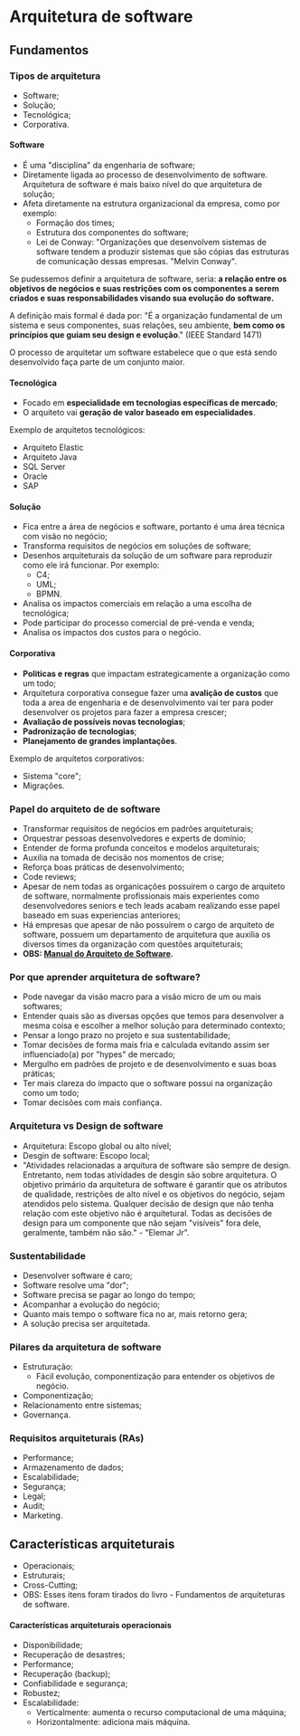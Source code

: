 # Arquitetura de software

## Fundamentos

### Tipos de arquitetura
- Software;
- Solução;
- Tecnológica;
- Corporativa.

#### Software
- É uma "disciplina" da engenharia de software;
- Diretamente ligada ao processo de desenvolvimento de software. Arquitetura de software é mais baixo nível do que arquitetura de solução;
- Afeta diretamente na estrutura organizacional da empresa, como por exemplo:
    - Formação dos times;
    - Estrutura dos componentes do software;
    - Lei de Conway: "Organizações que desenvolvem sistemas de software tendem a produzir sistemas que são cópias das estruturas de comunicação dessas empresas. "Melvin Conway".

Se pudessemos definir a arquitetura de software, seria: <b>a relação entre os objetivos de negócios e suas restrições com os componentes a serem criados e suas responsabilidades visando sua evolução do software.</b>

A definição mais formal é dada por: "É a organização fundamental de um sistema e seus componentes, suas relações, seu ambiente, <b>bem como os princípios que guiam seu design e evolução</b>." (IEEE Standard 1471)

O processo de arquitetar um software estabelece que o que está sendo desenvolvido faça parte de um conjunto maior.

#### Tecnológica
- Focado em <b>especialidade em tecnologias específicas de mercado</b>;
- O arquiteto vai <b>geração de valor baseado em especialidades</b>.

Exemplo de arquitetos tecnológicos:
- Arquiteto Elastic
- Arquiteto Java
- SQL Server
- Oracle
- SAP

#### Solução
- Fica entre a área de negócios e software, portanto é uma área técnica com visão no negócio;
- Transforma requisitos de negócios em soluções de software;
- Desenhos arquiteturais da solução de um software para reproduzir como ele irá funcionar. Por exemplo:
    - C4;
    - UML;
    - BPMN.
- Analisa os impactos comerciais em relação a uma escolha de tecnológica;
- Pode participar do processo comercial de pré-venda e venda;
- Analisa os impactos dos custos para o negócio.

#### Corporativa
- <b>Politicas e regras</b> que impactam estrategicamente a organização como um todo;
- Arquitetura corporativa consegue fazer uma <b>avalição de custos</b> que toda a area de engenharia e de desenvolvimento vai ter para poder desenvolver os projetos para fazer a empresa crescer;
- <b>Avaliação de possíveis novas tecnologias</b>;
- <b>Padronização de tecnologias</b>;
- <b>Planejamento de grandes implantações</b>.

Exemplo de arquitetos corporativos:
- Sistema "core";
- Migrações.

### Papel do arquiteto de de software
- Transformar requisitos de negócios em padrões arquiteturais;
- Orquestrar pessoas desenvolvedores e experts de domínio;
- Entender de forma profunda conceitos e modelos arquiteturais;
- Auxilia na tomada de decisão nos momentos de crise;
- Reforça boas práticas de desenvolvimento;
- Code reviews;
- Apesar de nem todas as organicações possuírem o cargo de arquiteto de software, normalmente profissionais mais experientes como desenvolvedores seniors e tech leads acabam realizando esse papel baseado em suas experiencias anteriores;
- Há empresas que apesar de não possuírem o cargo de arquiteto de software, possuem um departamento de arquitetura que auxilia os diversos times da organização com questões arquiteturais;
- <b>OBS: [Manual do Arquiteto de Software](https://arquiteturadesoftware.online/).</b>

### Por que aprender arquitetura de software?
- Pode navegar da visão macro para a visão micro de um ou mais softwares;
- Entender quais são as diversas opções que temos para desenvolver a mesma coisa e escolher a melhor solução para determinado contexto;
- Pensar a longo prazo no projeto e sua sustentabilidade;
- Tomar decisões de forma mais fria e calculada evitando assim ser influenciado(a) por "hypes" de mercado;
- Mergulho em padrões de projeto e de desenvolvimento e suas boas práticas;
- Ter mais clareza do impacto que o software possui na organização como um todo;
- Tomar decisões com mais confiança.

### Arquitetura vs Design de software
- Arquitetura: Escopo global ou alto nível;
- Desgin de software: Escopo local;
- "Atividades relacionadas a arquitura de software são sempre de design. Entretanto, nem todas atividades de desgin são sobre arquitetura. O objetivo primário da arquitetura de software é garantir que os atributos de qualidade, restrições de alto nível e os objetivos do negócio, sejam atendidos pelo sistema. Qualquer decisão de design que não tenha relação com este objetivo não é arquitetural. Todas as decisões de design para um componente que não sejam "visíveis" fora dele, geralmente, também não são." - "Elemar Jr".

### Sustentabilidade
- Desenvolver software é caro;
- Software resolve uma "dor";
- Software precisa se pagar ao longo do tempo;
- Acompanhar a evolução do negócio;
- Quanto mais tempo o software fica no ar, mais retorno gera;
- A solução precisa ser arquitetada.

### Pilares da arquitetura de software
- Estruturação:
    - Fácil evolução, componentização para entender os objetivos de negócio.
- Componentização;
- Relacionamento entre sistemas;
- Governança.

### Requisitos arquiteturais (RAs)
- Performance;
- Armazenamento de dados;
- Escalabilidade;
- Segurança;
- Legal;
- Audit;
- Marketing.

## Características arquiteturais
- Operacionais;
- Estruturais;
- Cross-Cutting;
- OBS: Esses itens foram tirados do livro - Fundamentos de arquiteturas de software.

#### Características arquiteturais operacionais
- Disponibilidade;
- Recuperação de desastres;
- Performance;
- Recuperação (backup);
- Confiabilidade e segurança;
- Robustez;
- Escalabilidade:
    - Verticalmente: aumenta o recurso computacional de uma máquina;
    - Horizontalmente: adiciona mais máquina.
